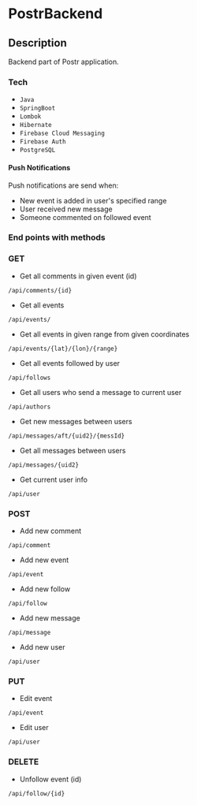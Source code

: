 # PostrBackend
## Description
Backend part of Postr application.
### Tech
* `Java`
* `SpringBoot`
* `Lombok`
* `Hibernate`
* `Firebase Cloud Messaging`
* `Firebase Auth`
* `PostgreSQL`
#### Push Notifications
Push notifications are send when:
* New event is added in user's specified range
* User received new message
* Someone commented on followed event
### End points with methods
### GET
* Get all comments in given event (id)

`/api/comments/{id}`

* Get all events

`/api/events/`

* Get all events in given range from given coordinates

`/api/events/{lat}/{lon}/{range}`

* Get all events followed by user

`/api/follows`

* Get all users who send a message to current user

`/api/authors`

* Get new messages between users

`/api/messages/aft/{uid2}/{messId}`

* Get all messages between users

`/api/messages/{uid2}`

* Get current user info

`/api/user`

### POST

* Add new comment

`/api/comment`

* Add new event

`/api/event`

* Add new follow

`/api/follow`

* Add new message

`/api/message`

* Add new user

`/api/user`

### PUT

* Edit event

`/api/event`

* Edit user

`/api/user`

### DELETE

* Unfollow event (id)

`/api/follow/{id}`
